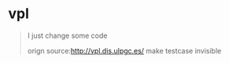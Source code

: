 # vpl

> I just change some code
>
> orign source:http://vpl.dis.ulpgc.es/
>make testcase invisible

